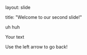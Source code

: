 layout: slide

title: "Welcome to our second slide!"

uh huh

Your text

Use the left arrow to go back!
